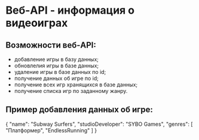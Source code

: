 # Веб-API - информация о видеоиграх

## Возможности веб-API:
* добавление игры в базу данных;
* обновлелия игры в базе данных;
* удаление игры в базе данных по id;
* получение данных об игре по id;
* получение всех игр хранящихся в базе данных;
* получение списка игр по заданному жанру.

## Пример добавления данных об игре:
{
  "name": "Subway Surfers",
    "studioDeveloper": "SYBO Games",
    "genres": [
      "Платформер",
      "EndlessRunning"
    ]
}
